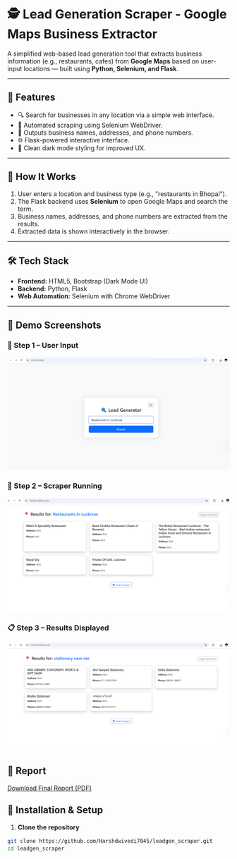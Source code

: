 # 🕵️ Lead Generation Scraper - Google Maps Business Extractor

A simplified web-based lead generation tool that extracts business information (e.g., restaurants, cafes) from **Google Maps** based on user-input locations — built using **Python, Selenium, and Flask**.

---

## 📌 Features

- 🔍 Search for businesses in any location via a simple web interface.
- 🧠 Automated scraping using Selenium WebDriver.
- 📄 Outputs business names, addresses, and phone numbers.
- 🌐 Flask-powered interactive interface.
- 🌙 Clean dark mode styling for improved UX.

---

## 🚀 How It Works

1. User enters a location and business type (e.g., "restaurants in Bhopal").
2. The Flask backend uses **Selenium** to open Google Maps and search the term.
3. Business names, addresses, and phone numbers are extracted from the results.
4. Extracted data is shown interactively in the browser.

---

## 🛠️ Tech Stack

- **Frontend:** HTML5, Bootstrap (Dark Mode UI)
- **Backend:** Python, Flask
- **Web Automation:** Selenium with Chrome WebDriver

---

## 📸 Demo Screenshots

### 🧭 Step 1 – User Input

![Input Page](assets/Screenshot%202025-04-06%20121537.png)

### 🔎 Step 2 – Scraper Running

![Scraper Page](assets/Screenshot%202025-04-06%20121624.png)

### 📋 Step 3 – Results Displayed

![Results Page](assets/Screenshot%202025-04-06%20121737.png)


## 📄 Report

[Download Final Report (PDF)](assets/LeadGen_Report_HarshDwivedi.pdf)

## 🧪 Installation & Setup

1. **Clone the repository**

```bash
git clone https://github.com/Harshdwivedi7045/leadgen_scraper.git
cd leadgen_scraper

